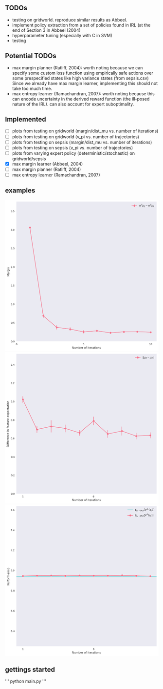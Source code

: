 ## TODOs
- testing on gridworld. reproduce similar results as Abbeel.
- implement policy extraction from a set of policies found in IRL (at the end of Section 3 in Abbeel (2004)
- hyperparameter tuning (especially with C in SVM)
- testing

## Potential TODOs
- max margin planner (Ratliff, 2004): worth noting because we can specify some custom loss function using empirically safe actions over some prespecified states like high variance states (from sepsis.csv) Since we already have max margin learner, implementing this should not take too much time.
- max entropy learner (Ramachandran, 2007): worth noting because this can encode uncertainty in the derived reward function (the ill-posed nature of the IRL). can also account for expert suboptimality.

## Implemented
- [ ] plots from testing on gridworld (margin/dist_mu vs. number of iterations)
- [ ] plots from testing on gridworld (v_pi vs. number of trajectories)
- [ ] plots from testing on sepsis (margin/dist_mu vs. number of iterations)
- [ ] plots from testing on sepsis (v_pi vs. number of trajectories)
- [ ] plots from varying expert policy (deterministic/stochastic) on gridworld/sepsis 
- [x] max margin learner (Abbeel, 2004)
- [ ] max margin planner (Ratliff, 2004) 
- [ ] max entropy learner (Ramachandran, 2007)

## examples
![Reward Margin](/src/img/exp2_margin_i10.png)
![Difference in Feature Expectation](/src/img/exp2_dist_mu_i10.png)
![Performance of Policy](/src/img/exp2_v_pi_i10.png)
## gettings started
'''
python main.py
'''
